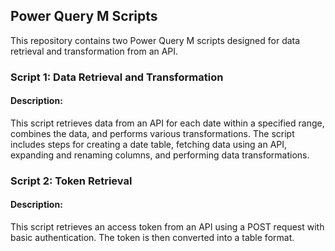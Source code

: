 ## Power Query M Scripts

This repository contains two Power Query M scripts designed for data retrieval and transformation from an API.

### Script 1: Data Retrieval and Transformation

#### Description:
This script retrieves data from an API for each date within a specified range, combines the data, and performs various transformations. The script includes steps for creating a date table, fetching data using an API, expanding and renaming columns, and performing data transformations.

### Script 2: Token Retrieval

#### Description:
This script retrieves an access token from an API using a POST request with basic authentication. The token is then converted into a table format.
